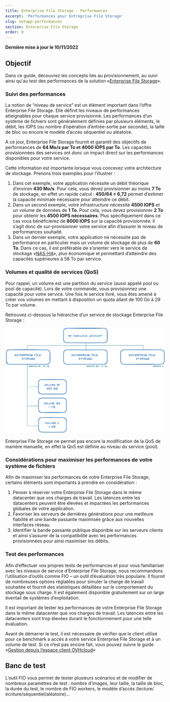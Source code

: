 ```yaml
---
title: Enterprise File Storage - Performances
excerpt: 'Performances pour Entreprise File Storage'
slug: netapp-performances
section: Enterprise File Storage
order: 8
---
```


**Dernière mise à jour le 10/11/2022**

## Objectif

Dans ce guide, découvrez les concepts liés au provisionnement, au suivi ainsi qu'au test des performances de la solution «[Enterprise File Storage](https://www.ovhcloud.com/fr/storage-solutions/enterprise-file-storage/)».

### Suivi des performances

La notion de “niveau de service” est un élément important dans l’offre Enterprise File Storage. Elle définit les niveaux de performances atteignables pour chaque service provisionné. Les performances d’un système de fichiers sont généralement définies par plusieurs éléments, le débit, les IOPS (ou nombre d’opération d’entrée-sortie par seconde), la taille de bloc ou encore le modèle d’accès séquentiel ou aléatoire.

A ce jour, Enterprise File Storage fournit et garantit des objectifs de performances de **64 Mo/s par To et 4000 IOPS par To**.  Les capacités provisionnées des services ont donc un impact direct sur les performances disponibles pour votre service.

Cette information est importante lorsque vous concevez votre architecture de stockage. Prenons trois exemples pour l’illustrer :
1)	Dans cet exemple, votre application nécessite un débit théorique d’environ **430 Mo/s**. Pour cela, vous devez provisionner au moins **7 To** de stockage, en effet un rapide calcul : **450/64 = 6,72** permet d’estimer la capacité minimale nécessaire pour atteindre ce débit.
2)	Dans un second exemple, votre infrastructure nécessite **4500 IOPS** et un volume de données de **1 To**. Pour cela, vous devez provisionner **2 To** pour obtenir les **4500 IOPS nécessaires**. Plus spécifiquement dans ce cas vous bénéficierez de **8000 IOPS** sur la capacité provisionnée. Il s’agit donc de sur-provisionner votre service afin d’assurer le niveau de performances souhaité. 
3)	Dans un dernier exemple, votre application ne nécessite pas de performance en particulier mais un volume de stockage de plus de **60 To**. Dans ce cas, il est préférable de s’orienter vers le service de stockage «[NAS-HA](https://www.ovhcloud.com/fr/storage-solutions/nas-ha/)», plus économique et permettant d’atteindre des capacités supérieures à 58 To par service.


### Volumes et qualité de services (QoS)

Pour rappel, un volume est une partition du service (aussi appelé pool ou pool de capacité). Lors de votre commande, vous provisionnez une capacité pour votre service. Une fois le service livré, vous êtes amené à créer vos volumes en mettant à disposition un quota allant de 100 Go à 29 To par volume. 

Retrouvez ci-dessous la hiérarchie d’un service de stockage Enterprise File Storage :

![Enterprise File Storage Perf 1](images/Netapp_Hierarchie_1.png)

Enterprise File Storage ne permet pas encore la modification de la QoS de manière manuelle, en effet la QoS est définie au niveau du service (pool).

### Considérations pour maximiser les performances de votre système de fichiers

Afin de maximiser les performances de votre Enterprise File Storage, certains éléments sont importants à prendre en considération :
1)	Penser à réserver votre Enterprise File Storage dans le même datacenter que vos charges de travail. Les latences entre les datacenters peuvent être élevées et impactées les performances globales de votre application.
2)	Favoriser les serveurs de dernières générations pour une meilleure fiabilité et une bande passante maximisée grâce aux nouvelles interfaces réseau.
3)	Identifier la bande passante publique disponible sur les serveurs clients et ainsi s’assurer de la compatibilité avec les performances provisionnées pour ainsi maximiser les débits.


### Test des performances

Afin d’effectuer vos propres tests de performances et pour vous familiariser avec les niveaux de service d’Enterprise File Storage, nous recommandons l’utilisation d’outils comme FIO – un outil d’évaluation très populaire. Il fournit de nombreuses options réglables pour simuler la charge de travail souhaitée et fournit des statistiques détaillées sur le comportement du stockage sous charge. Il est également disponible gratuitement sur un large éventail de systèmes d’exploitation.

Il est important de tester les performances de votre Enterprise File Storage dans le même datacenter que vos charges de travail. Les latences entre les datacenters sont trop élevées durant le fonctionnement pour une telle évaluation.

Avant de démarrer le test, il est nécessaire de vérifier que le client utilisé pour ce benchmark a accès à votre service Enterprise File Storage et à un volume de test. Si ce n’est pas encore fait, vous pouvez suivre le guide «[Gestion depuis l’espace client OVHcloud](https://docs.ovh.com/fr/storage/netapp-control-panel/)»

## Banc de test

L’outil FIO vous permet de tester plusieurs scénarios et de modifier de nombreux paramètres de test : nombre d’images, leur taille, la taille de bloc, la durée du test, le nombre de FIO workers, le modèle d’accès (lecture/écriture/séquentiel/aléatoire)…





